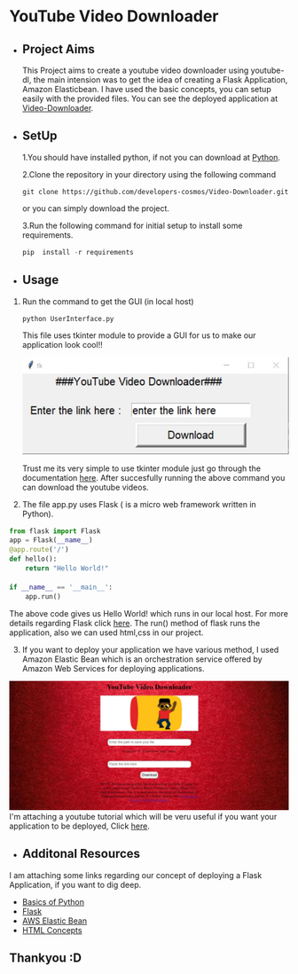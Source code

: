 # YouTube Video Downloader

- ## Project Aims

    This Project aims to create a youtube video downloader using youtube-dl, the main intension was to get the idea of creating a Flask Application, Amazon Elasticbean. I have used the basic concepts, you can setup easily with the provided files. You can see the deployed application at [Video-Downloader](videodownloader.kgvbm2zji7.ap-south-1.elasticbeanstalk.com/).

- ## SetUp

    1.You should have installed python, if not you can download at [Python](https://www.python.org/
    ).
    
    2.Clone the repository in your directory using the following command 
    ```
    git clone https://github.com/developers-cosmos/Video-Downloader.git
    ```
    or you can simply download the project.

    3.Run the following command for initial setup to install some requirements.
     
     ```python
     pip  install -r requirements
     ```

- ## Usage
1. Run the command to get the GUI (in local host)
    ```python
    python UserInterface.py
    ```
    This file uses tkinter module to provide a GUI for us to make our application look cool!!

    ![GUI](Images/gui.JPG)
    

    Trust me its very simple to use tkinter module just go through the documentation [here](https://docs.python.org/2/library/tkinter.html). After succesfully running the above command you can download the youtube videos.

2. The file app.py uses Flask ( is a micro web framework written in Python).
```python
from flask import Flask
app = Flask(__name__)
@app.route('/')
def hello():
    return "Hello World!"

if __name__ == '__main__':
    app.run()
```
The above code gives us Hello World! which runs in our local host. For more details regarding Flask click [here](https://realpython.com/flask-by-example-part-1-project-setup/).
The run() method of flask runs the application, also we can used html,css in our project.

3. If you want to deploy your application we have various method, I used Amazon Elastic Bean which is an orchestration service offered by Amazon Web Services for deploying applications.

![our application](Images/youtube.jpg)
I'm attaching a youtube tutorial which will be veru useful if you want your application to be deployed, Click [here](https://www.youtube.com/watch?v=rvxucBBDlPQ&t=351s).

- ## Additonal Resources

I am attaching some links regarding our concept of deploying a Flask Application, if you want to dig deep.
  * [Basics of Python](https://www.w3schools.com/python/)
  * [Flask](https://www.tutorialspoint.com/flask/index.htm)
  * [AWS Elastic Bean](https://aws.amazon.com/elasticbeanstalk/)
  * [HTML Concepts](https://www.w3schools.com/html/html_intro.asp)

 
 ## Thankyou :D
